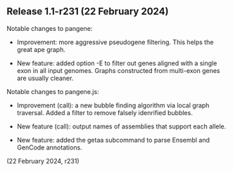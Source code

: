 Release 1.1-r231 (22 February 2024)
-----------------------------------

Notable changes to pangene:

 * Improvement: more aggressive pseudogene filtering. This helps the great ape
   graph.

 * New feature: added option -E to filter out genes aligned with a single exon
   in all input genomes. Graphs constructed from multi-exon genes are usually
   cleaner.

Notable changes to pangene.js:

 * Improvement (call): a new bubble finding algorithm via local graph
   traversal. Added a filter to remove falsely idenrified bubbles.

 * New feature (call): output names of assemblies that support each allele.

 * New feature: added the getaa subcommand to parse Ensembl and GenCode
   annotations.

(22 February 2024, r231)
